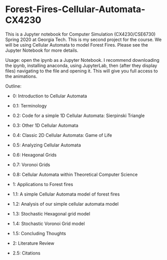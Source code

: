# Forest-Fires-Cellular-Automata-CX4230

This is a Jupyter notebook for Computer Simulation (CX4230/CSE6730) Spring 2020 at Georgia Tech. This is my second project for the course. We will be using Cellular Automata to model Forest Fires. Please see the Jupyter Notebook for more details. 

Usage: open the ipynb as a Jupyter Notebook. I recommend downloading the ipynb, installing anaconda, using JupyterLab, then (after they display files) navigating to the file and opening it. This will give you full access to the animations. 

Outline:
- 0: Introduction to Cellular Automata

- 0.1: Terminology
- 0.2: Code for a simple 1D Cellular Automata: Sierpinski Triangle

- 0.3: Other 1D Cellular Automata

- 0.4: Classic 2D Cellular Automata: Game of Life

- 0.5: Analyzing Cellular Automata

- 0.6: Hexagonal Grids

- 0.7: Voronoi Grids

- 0.8: Cellular Automata within Theoretical Computer Science

- 1: Applications to Forest fires

- 1.1: A simple Cellular Automata model of forest fires

- 1.2: Analysis of our simple cellular automata model

- 1.3: Stochastic Hexagonal grid model

- 1.4: Stochastic Voronoi Grid model

- 1.5: Concluding Thoughts

- 2: Literature Review

- 2.5: Citations
